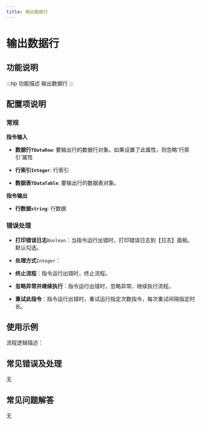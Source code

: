 ```yaml
---
title: 输出数据行
---
```


# 输出数据行

## 功能说明

:::tip 功能描述
输出数据行
:::

## 配置项说明

### 常规

**指令输入**

- **数据行`TDataRow`**: 要输出行的数据行对象。如果设置了此属性，则忽略'行索引'属性

- **行索引`Integer`**: 行索引

- **数据表`TDataTable`**: 要输出行的数据表对象。


**指令输出**

- **行数据`string`**: 行数据

### 错误处理

- **打印错误日志**`Boolean`：当指令运行出错时，打印错误日志到【日志】面板。默认勾选。

- **处理方式**`Integer`：

 - **终止流程**：指令运行出错时，终止流程。

 - **忽略异常并继续执行**：指令运行出错时，忽略异常，继续执行流程。

 - **重试此指令**：指令运行出错时，重试运行指定次数指令，每次重试间隔指定时长。

## 使用示例

流程逻辑描述：

## 常见错误及处理

无

## 常见问题解答

无

